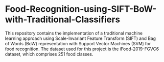 # Food-Recognition-using-SIFT-BoW-with-Traditional-Classifiers
This repository contains the implementation of a traditional machine learning approach using Scale-Invariant Feature Transform (SIFT) and Bag of Words (BoW) representation with Support Vector Machines (SVM) for food recognition. The dataset used for this project is the iFood-2019-FGVC6 dataset, which comprises 251 food classes.
